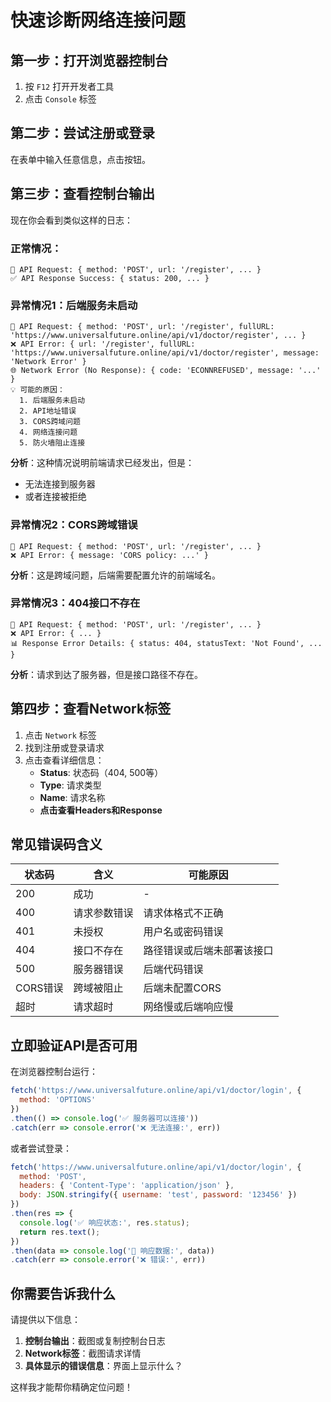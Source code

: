 # 快速诊断网络连接问题

## 第一步：打开浏览器控制台

1. 按 `F12` 打开开发者工具
2. 点击 `Console` 标签

## 第二步：尝试注册或登录

在表单中输入任意信息，点击按钮。

## 第三步：查看控制台输出

现在你会看到类似这样的日志：

### 正常情况：
```
🚀 API Request: { method: 'POST', url: '/register', ... }
✅ API Response Success: { status: 200, ... }
```

### 异常情况1：后端服务未启动
```
🚀 API Request: { method: 'POST', url: '/register', fullURL: 'https://www.universalfuture.online/api/v1/doctor/register', ... }
❌ API Error: { url: '/register', fullURL: 'https://www.universalfuture.online/api/v1/doctor/register', message: 'Network Error' }
🌐 Network Error (No Response): { code: 'ECONNREFUSED', message: '...' }
💡 可能的原因：
  1. 后端服务未启动
  2. API地址错误
  3. CORS跨域问题
  4. 网络连接问题
  5. 防火墙阻止连接
```

**分析**：这种情况说明前端请求已经发出，但是：
- 无法连接到服务器
- 或者连接被拒绝

### 异常情况2：CORS跨域错误
```
🚀 API Request: { method: 'POST', url: '/register', ... }
❌ API Error: { message: 'CORS policy: ...' }
```

**分析**：这是跨域问题，后端需要配置允许的前端域名。

### 异常情况3：404接口不存在
```
🚀 API Request: { method: 'POST', url: '/register', ... }
❌ API Error: { ... }
📊 Response Error Details: { status: 404, statusText: 'Not Found', ... }
```

**分析**：请求到达了服务器，但是接口路径不存在。

## 第四步：查看Network标签

1. 点击 `Network` 标签
2. 找到注册或登录请求
3. 点击查看详细信息：
   - **Status**: 状态码（404, 500等）
   - **Type**: 请求类型
   - **Name**: 请求名称
   - **点击查看Headers和Response**

## 常见错误码含义

| 状态码 | 含义 | 可能原因 |
|--------|------|----------|
| 200 | 成功 | - |
| 400 | 请求参数错误 | 请求体格式不正确 |
| 401 | 未授权 | 用户名或密码错误 |
| 404 | 接口不存在 | 路径错误或后端未部署该接口 |
| 500 | 服务器错误 | 后端代码错误 |
| CORS错误 | 跨域被阻止 | 后端未配置CORS |
| 超时 | 请求超时 | 网络慢或后端响应慢 |

## 立即验证API是否可用

在浏览器控制台运行：

```javascript
fetch('https://www.universalfuture.online/api/v1/doctor/login', {
  method: 'OPTIONS'
})
.then(() => console.log('✅ 服务器可以连接'))
.catch(err => console.error('❌ 无法连接:', err))
```

或者尝试登录：

```javascript
fetch('https://www.universalfuture.online/api/v1/doctor/login', {
  method: 'POST',
  headers: { 'Content-Type': 'application/json' },
  body: JSON.stringify({ username: 'test', password: '123456' })
})
.then(res => {
  console.log('✅ 响应状态:', res.status);
  return res.text();
})
.then(data => console.log('📄 响应数据:', data))
.catch(err => console.error('❌ 错误:', err))
```

## 你需要告诉我什么

请提供以下信息：

1. **控制台输出**：截图或复制控制台日志
2. **Network标签**：截图请求详情
3. **具体显示的错误信息**：界面上显示什么？

这样我才能帮你精确定位问题！

